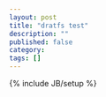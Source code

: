 ```yaml
---
layout: post
title: "dratfs test"
description: ""
published: false
category: 
tags: []
---
```

{% include JB/setup %}
